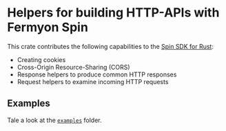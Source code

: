 # Helpers for building HTTP-APIs with Fermyon Spin

This crate contributes the following capabilities to the [Spin SDK for Rust](https://crates.io/crates/spin-sdk):

- Creating cookies
- Cross-Origin Resource-Sharing (CORS)
- Response helpers to produce common HTTP responses
- Request helpers to examine incoming HTTP requests

## Examples

Tale a look at the [`examples`](./examples/) folder.
